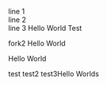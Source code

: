 line 1  
line 2  
line 3
Hello World
Test

fork2
Hello World

Hello World

test
test2 
test3Hello Worlds

